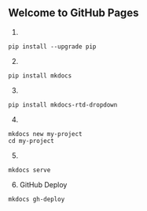 ## Welcome to GitHub Pages

1. 
```
pip install --upgrade pip
```
2. 
```
pip install mkdocs
```
3. 
```
pip install mkdocs-rtd-dropdown
```
4. 
```
mkdocs new my-project
cd my-project
```
5. 
```
mkdocs serve
```
6. GitHub Deploy
```
mkdocs gh-deploy
```
